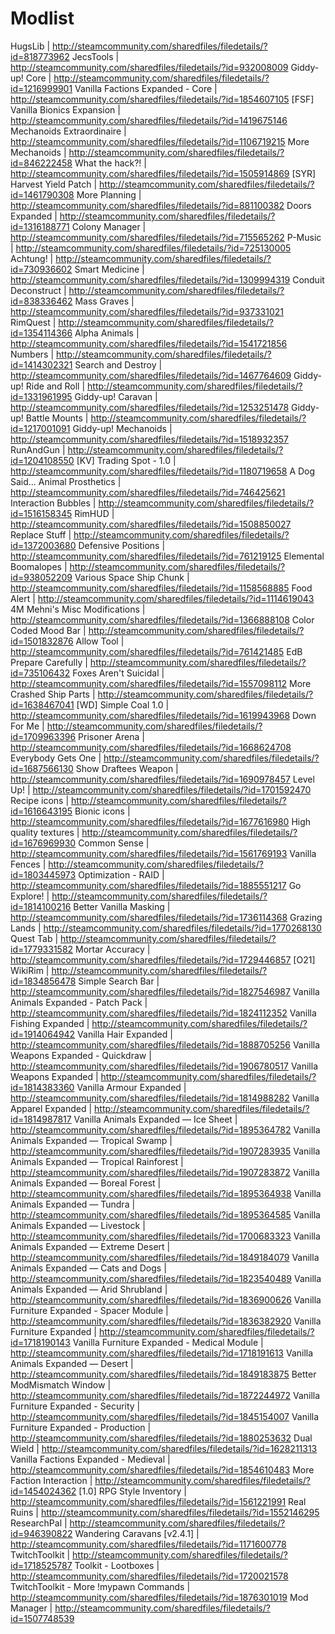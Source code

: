 # Modlist
HugsLib | http://steamcommunity.com/sharedfiles/filedetails/?id=818773962
JecsTools | http://steamcommunity.com/sharedfiles/filedetails/?id=932008009
Giddy-up! Core | http://steamcommunity.com/sharedfiles/filedetails/?id=1216999901
Vanilla Factions Expanded - Core | http://steamcommunity.com/sharedfiles/filedetails/?id=1854607105
[FSF] Vanilla Bionics Expansion | http://steamcommunity.com/sharedfiles/filedetails/?id=1419675146
Mechanoids Extraordinaire | http://steamcommunity.com/sharedfiles/filedetails/?id=1106719215
More Mechanoids | http://steamcommunity.com/sharedfiles/filedetails/?id=846222458
What the hack?! | http://steamcommunity.com/sharedfiles/filedetails/?id=1505914869
[SYR] Harvest Yield Patch | http://steamcommunity.com/sharedfiles/filedetails/?id=1461790308
More Planning | http://steamcommunity.com/sharedfiles/filedetails/?id=881100382
Doors Expanded | http://steamcommunity.com/sharedfiles/filedetails/?id=1316188771
Colony Manager | http://steamcommunity.com/sharedfiles/filedetails/?id=715565262
P-Music | http://steamcommunity.com/sharedfiles/filedetails/?id=725130005
Achtung! | http://steamcommunity.com/sharedfiles/filedetails/?id=730936602
Smart Medicine | http://steamcommunity.com/sharedfiles/filedetails/?id=1309994319
Conduit Deconstruct | http://steamcommunity.com/sharedfiles/filedetails/?id=838336462
Mass Graves | http://steamcommunity.com/sharedfiles/filedetails/?id=937331021
RimQuest | http://steamcommunity.com/sharedfiles/filedetails/?id=1354114366
Alpha Animals | http://steamcommunity.com/sharedfiles/filedetails/?id=1541721856
Numbers | http://steamcommunity.com/sharedfiles/filedetails/?id=1414302321
Search and Destroy | http://steamcommunity.com/sharedfiles/filedetails/?id=1467764609
Giddy-up! Ride and Roll | http://steamcommunity.com/sharedfiles/filedetails/?id=1331961995
Giddy-up! Caravan | http://steamcommunity.com/sharedfiles/filedetails/?id=1253251478
Giddy-up! Battle Mounts | http://steamcommunity.com/sharedfiles/filedetails/?id=1217001091
Giddy-up! Mechanoids | http://steamcommunity.com/sharedfiles/filedetails/?id=1518932357
RunAndGun | http://steamcommunity.com/sharedfiles/filedetails/?id=1204108550
[KV] Trading Spot - 1.0 | http://steamcommunity.com/sharedfiles/filedetails/?id=1180719658
A Dog Said... Animal Prosthetics | http://steamcommunity.com/sharedfiles/filedetails/?id=746425621
Interaction Bubbles | http://steamcommunity.com/sharedfiles/filedetails/?id=1516158345
RimHUD | http://steamcommunity.com/sharedfiles/filedetails/?id=1508850027
Replace Stuff | http://steamcommunity.com/sharedfiles/filedetails/?id=1372003680
Defensive Positions | http://steamcommunity.com/sharedfiles/filedetails/?id=761219125
Elemental Boomalopes | http://steamcommunity.com/sharedfiles/filedetails/?id=938052209
Various Space Ship Chunk | http://steamcommunity.com/sharedfiles/filedetails/?id=1158568885
Food Alert | http://steamcommunity.com/sharedfiles/filedetails/?id=1114619043
4M Mehni's Misc Modifications | http://steamcommunity.com/sharedfiles/filedetails/?id=1366888108
Color Coded Mood Bar | http://steamcommunity.com/sharedfiles/filedetails/?id=1501832876
Allow Tool | http://steamcommunity.com/sharedfiles/filedetails/?id=761421485
EdB Prepare Carefully | http://steamcommunity.com/sharedfiles/filedetails/?id=735106432
Foxes Aren't Suicidal | http://steamcommunity.com/sharedfiles/filedetails/?id=1557098112
More Crashed Ship Parts | http://steamcommunity.com/sharedfiles/filedetails/?id=1638467041
[WD] Simple Coal 1.0 | http://steamcommunity.com/sharedfiles/filedetails/?id=1619943968
Down For Me | http://steamcommunity.com/sharedfiles/filedetails/?id=1709963396
Prisoner Arena | http://steamcommunity.com/sharedfiles/filedetails/?id=1668624708
Everybody Gets One | http://steamcommunity.com/sharedfiles/filedetails/?id=1687566130
Show Draftees Weapon | http://steamcommunity.com/sharedfiles/filedetails/?id=1690978457
Level Up! | http://steamcommunity.com/sharedfiles/filedetails/?id=1701592470
Recipe icons | http://steamcommunity.com/sharedfiles/filedetails/?id=1616643195
Bionic icons | http://steamcommunity.com/sharedfiles/filedetails/?id=1677616980
High quality textures | http://steamcommunity.com/sharedfiles/filedetails/?id=1676969930
Common Sense | http://steamcommunity.com/sharedfiles/filedetails/?id=1561769193
Vanilla Fences | http://steamcommunity.com/sharedfiles/filedetails/?id=1803445973
Optimization - RAID | http://steamcommunity.com/sharedfiles/filedetails/?id=1885551217
Go Explore! | http://steamcommunity.com/sharedfiles/filedetails/?id=1814100216
Better Vanilla Masking | http://steamcommunity.com/sharedfiles/filedetails/?id=1736114368
Grazing Lands | http://steamcommunity.com/sharedfiles/filedetails/?id=1770268130
Quest Tab | http://steamcommunity.com/sharedfiles/filedetails/?id=1779331582
Mortar Accuracy | http://steamcommunity.com/sharedfiles/filedetails/?id=1729446857
[O21] WikiRim | http://steamcommunity.com/sharedfiles/filedetails/?id=1834856478
Simple Search Bar | http://steamcommunity.com/sharedfiles/filedetails/?id=1827546987
Vanilla Animals Expanded - Patch Pack | http://steamcommunity.com/sharedfiles/filedetails/?id=1824112352
Vanilla Fishing Expanded | http://steamcommunity.com/sharedfiles/filedetails/?id=1914064942
Vanilla Hair Expanded | http://steamcommunity.com/sharedfiles/filedetails/?id=1888705256
Vanilla Weapons Expanded - Quickdraw | http://steamcommunity.com/sharedfiles/filedetails/?id=1906780517
Vanilla Weapons Expanded | http://steamcommunity.com/sharedfiles/filedetails/?id=1814383360
Vanilla Armour Expanded | http://steamcommunity.com/sharedfiles/filedetails/?id=1814988282
Vanilla Apparel Expanded | http://steamcommunity.com/sharedfiles/filedetails/?id=1814987817
Vanilla Animals Expanded — Ice Sheet | http://steamcommunity.com/sharedfiles/filedetails/?id=1895364782
Vanilla Animals Expanded — Tropical Swamp | http://steamcommunity.com/sharedfiles/filedetails/?id=1907283935
Vanilla Animals Expanded — Tropical Rainforest | http://steamcommunity.com/sharedfiles/filedetails/?id=1907283872
Vanilla Animals Expanded — Boreal Forest | http://steamcommunity.com/sharedfiles/filedetails/?id=1895364938
Vanilla Animals Expanded — Tundra | http://steamcommunity.com/sharedfiles/filedetails/?id=1895364585
Vanilla Animals Expanded — Livestock | http://steamcommunity.com/sharedfiles/filedetails/?id=1700683323
Vanilla Animals Expanded — Extreme Desert | http://steamcommunity.com/sharedfiles/filedetails/?id=1849184079
Vanilla Animals Expanded — Cats and Dogs | http://steamcommunity.com/sharedfiles/filedetails/?id=1823540489
Vanilla Animals Expanded — Arid Shrubland | http://steamcommunity.com/sharedfiles/filedetails/?id=1836900626
Vanilla Furniture Expanded - Spacer Module | http://steamcommunity.com/sharedfiles/filedetails/?id=1836382920
Vanilla Furniture Expanded | http://steamcommunity.com/sharedfiles/filedetails/?id=1718190143
Vanilla Furniture Expanded - Medical Module | http://steamcommunity.com/sharedfiles/filedetails/?id=1718191613
Vanilla Animals Expanded — Desert | http://steamcommunity.com/sharedfiles/filedetails/?id=1849183875
Better ModMismatch Window | http://steamcommunity.com/sharedfiles/filedetails/?id=1872244972
Vanilla Furniture Expanded - Security | http://steamcommunity.com/sharedfiles/filedetails/?id=1845154007
Vanilla Furniture Expanded - Production | http://steamcommunity.com/sharedfiles/filedetails/?id=1880253632
Dual Wield | http://steamcommunity.com/sharedfiles/filedetails/?id=1628211313
Vanilla Factions Expanded - Medieval | http://steamcommunity.com/sharedfiles/filedetails/?id=1854610483
More Faction Interaction | http://steamcommunity.com/sharedfiles/filedetails/?id=1454024362
[1.0] RPG Style Inventory | http://steamcommunity.com/sharedfiles/filedetails/?id=1561221991
Real Ruins | http://steamcommunity.com/sharedfiles/filedetails/?id=1552146295
ResearchPal | http://steamcommunity.com/sharedfiles/filedetails/?id=946390822
Wandering Caravans [v2.4.1] | http://steamcommunity.com/sharedfiles/filedetails/?id=1171600778
TwitchToolkit | http://steamcommunity.com/sharedfiles/filedetails/?id=1718525787
Toolkit - Lootboxes | http://steamcommunity.com/sharedfiles/filedetails/?id=1720021578
TwitchToolkit - More !mypawn Commands | http://steamcommunity.com/sharedfiles/filedetails/?id=1876301019
Mod Manager | http://steamcommunity.com/sharedfiles/filedetails/?id=1507748539

